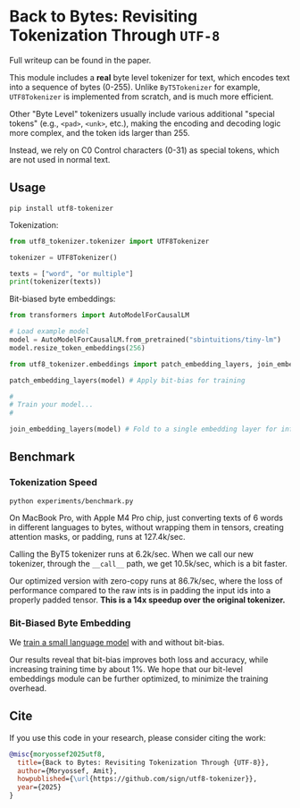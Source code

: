 # Back to Bytes: Revisiting Tokenization Through `UTF-8`

Full writeup can be found in the paper.

This module includes a **real** byte level tokenizer for text, which encodes text into a sequence of bytes (0-255).
Unlike `ByT5Tokenizer` for example, `UTF8Tokenizer` is implemented from scratch, and is much more efficient.

Other "Byte Level" tokenizers usually include various additional "special tokens" (e.g., `<pad>`, `<unk>`, etc.),
making the encoding and decoding logic more complex, and the token ids larger than 255.

Instead, we rely on C0 Control characters (0-31) as special tokens, which are not used in normal text.

## Usage

```shell
pip install utf8-tokenizer
```

Tokenization:

```python
from utf8_tokenizer.tokenizer import UTF8Tokenizer

tokenizer = UTF8Tokenizer()

texts = ["word", "or multiple"]
print(tokenizer(texts))
```

Bit-biased byte embeddings:
```py
from transformers import AutoModelForCausalLM

# Load example model
model = AutoModelForCausalLM.from_pretrained("sbintuitions/tiny-lm")
model.resize_token_embeddings(256)

from utf8_tokenizer.embeddings import patch_embedding_layers, join_embedding_layers

patch_embedding_layers(model) # Apply bit-bias for training

#
# Train your model...
#

join_embedding_layers(model) # Fold to a single embedding layer for inference
```

## Benchmark

### Tokenization Speed

```shell
python experiments/benchmark.py
```

On MacBook Pro, with Apple M4 Pro chip, just converting texts of 6 words in different languages to bytes, 
without wrapping them in tensors, creating attention masks, or padding, runs at 127.4k/sec.

Calling the ByT5 tokenizer runs at 6.2k/sec.
When we call our new tokenizer, through the `__call__` path, we get 10.5k/sec, which is a bit faster.

Our optimized version with zero-copy runs at 86.7k/sec, where the loss of performance compared to the raw ints is 
in padding the input ids into a properly padded tensor. **This is a 14x speedup over the original tokenizer.**

### Bit-Biased Byte Embedding

We [train a small language model](experiments/language-modelling/README.md) with and without bit-bias.

Our results reveal that bit-bias improves both loss and accuracy, while increasing training time by about 1%.
We hope that our bit-level embeddings module can be further optimized, to minimize the training overhead.

## Cite

If you use this code in your research, please consider citing the work:

```bibtex
@misc{moryossef2025utf8,
  title={Back to Bytes: Revisiting Tokenization Through {UTF-8}},
  author={Moryossef, Amit},
  howpublished={\url{https://github.com/sign/utf8-tokenizer}},
  year={2025}
}
```